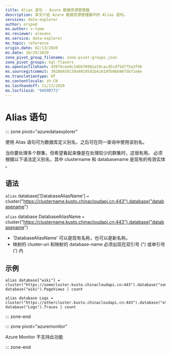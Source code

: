 ```yaml
---
title: Alias 语句 - Azure 数据资源管理器
description: 本文介绍 Azure 数据资源管理器中的 Alias 语句。
services: data-explorer
author: orspod
ms.author: v-tawe
ms.reviewer: alexans
ms.service: data-explorer
ms.topic: reference
origin.date: 02/13/2020
ms.date: 10/29/2020
zone_pivot_group_filename: zone-pivot-groups.json
zone_pivot_groups: kql-flavors
ms.openlocfilehash: 43974cea9c14bb70981a19cacd5cd75d775a3f96
ms.sourcegitcommit: 39288459139a40195d1b4161dfb0bb96f5b71e8e
ms.translationtype: HT
ms.contentlocale: zh-CN
ms.lasthandoff: 11/13/2020
ms.locfileid: "94590772"
---
```

# <a name="alias-statement"></a>Alias 语句

::: zone pivot="azuredataexplorer"

使用 Alias 语句可为数据库定义别名，之后可在同一查询中使用该别名。

当你要处理多个群集，但希望看起来像是在处理较少的群集时，这很有用。
必须根据以下语法定义别名，其中 clustername 和 databasename 是现有的有效实体 。

## <a name="syntax"></a>语法

`alias` database['DatabaseAliasName'] `=` cluster("https://clustername.kusto.chinacloudapi.cn:443").database("databasename")  

`alias` database DatabaseAliasName `=` cluster("https://clustername.kusto.chinacloudapi.cn:443").database("databasename")  

* 'DatabaseAliasName' 可以是现有名称，也可以是新名称。
* 映射的 cluster-uri 和映射的 database-name 必须出现在双引号 (") 或单引号 (') 内

## <a name="examples"></a>示例

```kusto
alias database["wiki"] = cluster("https://somecluster.kusto.chinacloudapi.cn:443").database("somedatabase");
database("wiki").PageViews | count 
```

```kusto
alias database Logs = cluster("https://othercluster.kusto.chinacloudapi.cn:443").database("otherdatabase");
database("Logs").Traces | count 
```

::: zone-end

::: zone pivot="azuremonitor"

Azure Monitor 不支持此功能

::: zone-end
